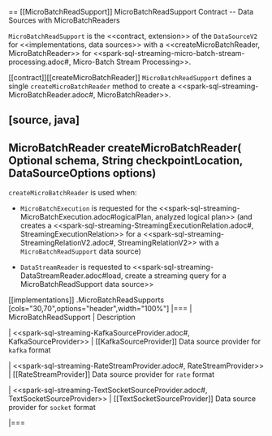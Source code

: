 == [[MicroBatchReadSupport]] MicroBatchReadSupport Contract -- Data Sources with MicroBatchReaders

`MicroBatchReadSupport` is the <<contract, extension>> of the `DataSourceV2` for <<implementations, data sources>> with a <<createMicroBatchReader, MicroBatchReader>> for <<spark-sql-streaming-micro-batch-stream-processing.adoc#, Micro-Batch Stream Processing>>.

[[contract]][[createMicroBatchReader]]
`MicroBatchReadSupport` defines a single `createMicroBatchReader` method to create a <<spark-sql-streaming-MicroBatchReader.adoc#, MicroBatchReader>>.

[source, java]
----
MicroBatchReader createMicroBatchReader(
  Optional<StructType> schema,
  String checkpointLocation,
  DataSourceOptions options)
----

`createMicroBatchReader` is used when:

* `MicroBatchExecution` is requested for the <<spark-sql-streaming-MicroBatchExecution.adoc#logicalPlan, analyzed logical plan>> (and creates a <<spark-sql-streaming-StreamingExecutionRelation.adoc#, StreamingExecutionRelation>> for a <<spark-sql-streaming-StreamingRelationV2.adoc#, StreamingRelationV2>> with a `MicroBatchReadSupport` data source)

* `DataStreamReader` is requested to <<spark-sql-streaming-DataStreamReader.adoc#load, create a streaming query for a MicroBatchReadSupport data source>>

[[implementations]]
.MicroBatchReadSupports
[cols="30,70",options="header",width="100%"]
|===
| MicroBatchReadSupport
| Description

| <<spark-sql-streaming-KafkaSourceProvider.adoc#, KafkaSourceProvider>>
| [[KafkaSourceProvider]] Data source provider for `kafka` format

| <<spark-sql-streaming-RateStreamProvider.adoc#, RateStreamProvider>>
| [[RateStreamProvider]] Data source provider for `rate` format

| <<spark-sql-streaming-TextSocketSourceProvider.adoc#, TextSocketSourceProvider>>
| [[TextSocketSourceProvider]] Data source provider for `socket` format

|===
